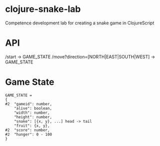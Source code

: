 # clojure-snake-lab
Competence development lab for creating a snake game in ClojureScript

# API
/start -> GAME_STATE
/move?direction=[NORTH|EAST|SOUTH|WEST] -> GAME_STATE 

# Game State
```
GAME_STATE =
{
#2  "gameid": number,
    "alive": boolean,
    "width": number,
    "height": number,
    "snake": [{x, y}, ...] head -> tail
    "fruit": {x, y},
#2  "score": number,
#2  "hunger": 0 - 100
}
```